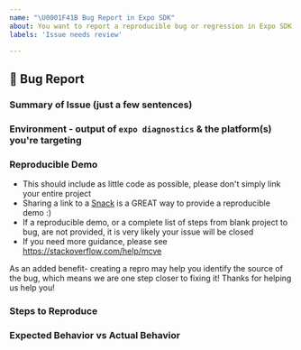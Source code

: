 ```yaml
---
name: "\U0001F41B Bug Report in Expo SDK"
about: You want to report a reproducible bug or regression in Expo SDK.
labels: 'Issue needs review'

---
```


## 🐛 Bug Report

### Summary of Issue (just a few sentences)


### Environment - output of `expo diagnostics` & the platform(s) you're targeting


### Reproducible Demo


- This should include as little code as possible, please don't simply link your entire project
- Sharing a link to a [Snack](https://snack.expo.io/) is a GREAT way to provide a reproducible demo :) 
- If a reproducible demo, or a complete list of steps from blank project to bug, are not provided, it is very likely your issue will be closed
- If you need more guidance, please see https://stackoverflow.com/help/mcve

As an added benefit- creating a repro may help you identify the source of the bug, which means we are one step closer to fixing it! Thanks for helping us help you!

### Steps to Reproduce


### Expected Behavior vs Actual Behavior



